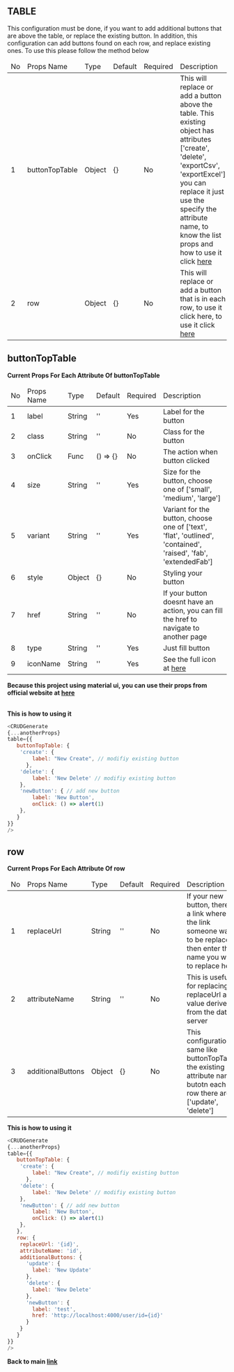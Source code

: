 ## TABLE ##

This configuration must be done, if you want to add additional buttons that are above the table, or replace the existing button. In addition, this configuration can add buttons found on each row, and replace existing ones. To use this please follow the method below

<table>
  <thead>
    <tr>
      <td>No</td>
      <td>Props Name</td>
      <td>Type</td>
      <td>Default</td>
      <td>Required</td>
      <td>Description</td>
    </tr>
</thead>
<tbody>
  <tr>
    <td>1</td>
    <td>buttonTopTable</td>
    <td>Object</td>
    <td>{}</td>
    <td>No</td>
    <td>This will replace or add a button above the table. This existing object has attributes ['create', 'delete', 'exportCsv', 'exportExcel'] you can replace it just use the specify the attribute name, to know the list props and how to use it click <a href="#buttonTopTable">here</a></td>
  </tr>
  <tr>
    <td>2</td>
    <td>row</td>
    <td>Object</td>
    <td>{}</td>
    <td>No</td>
    <td>This will replace or add a button that is in each row, to use it click here, to use it click <a href="#row">here</a></td>
  </tr>
</tbody>
</table>

## buttonTopTable ##

<b>Current Props For Each Attribute Of buttonTopTable</b> 
<table>
  <thead>
    <tr>
      <td>No</td>
      <td>Props Name</td>
      <td>Type</td>
      <td>Default</td>
      <td>Required</td>
      <td>Description</td>
    </tr>
</thead>
<tbody>
  <tr>
    <td>1</td>
    <td>label</td>
    <td>String</td>
    <td>''</td>
    <td>Yes</td>
    <td>Label for the button</td>
  </tr>
  <tr>
    <td>2</td>
    <td>class</td>
    <td>String</td>
    <td>''</td>
    <td>No</td>
    <td>Class for the button</td>
  </tr>
  <tr>
    <td>3</td>
    <td>onClick</td>
    <td>Func</td>
    <td>() => {}</td>
    <td>No</td>
    <td>The action when button clicked</td>
  </tr>
  <tr>
    <td>4</td>
    <td>size</td>
    <td>String</td>
    <td>''</td>
    <td>Yes</td>
    <td>Size for the button, choose one of ['small', 'medium', 'large']</td>
  </tr>
  <tr>
    <td>5</td>
    <td>variant</td>
    <td>String</td>
    <td>''</td>
    <td>Yes</td>
    <td>Variant for the button, choose one of ['text', 'flat', 'outlined', 'contained', 'raised', 'fab', 'extendedFab']</td>
  </tr>
  <tr>
    <td>6</td>
    <td>style</td>
    <td>Object</td>
    <td>{}</td>
    <td>No</td>
    <td>Styling your button</td>
  </tr>
  <tr>
    <td>7</td>
    <td>href</td>
    <td>String</td>
    <td>''</td>
    <td>No</td>
    <td>If your button doesnt have an action, you can fill the href to navigate to another page</td>
  </tr>
  <tr>
    <td>8</td>
    <td>type</td>
    <td>String</td>
    <td>''</td>
    <td>Yes</td>
    <td>Just fill button</td>
  </tr>
  <tr>
    <td>9</td>
    <td>iconName</td>
    <td>String</td>
    <td>''</td>
    <td>Yes</td>
    <td>See the full icon at <a href="https://material.io/tools/icons/">here</a></td>
  </tr>
</tbody>
</table>
<b>Because this project using material ui, you can use their props from official website at <a href="https://material-ui.com/api/button/">here</a></b>
<br></br>

<b id="buttonTopTable">This is how to using it</b>
```javascript
<CRUDGenerate
{...anotherProps}
table={{
   buttonTopTable: {
    'create': {
        label: "New Create", // modifiy existing button
      },
    'delete': {
        label: 'New Delete' // modifiy existing button
    },
    'newButton': { // add new button
        label: 'New Button',
        onClick: () => alert(1)
    },
   }
}}
/>
```

## row ##

<b>Current Props For Each Attribute Of row</b> 
<table>
  <thead>
    <tr>
      <td>No</td>
      <td>Props Name</td>
      <td>Type</td>
      <td>Default</td>
      <td>Required</td>
      <td>Description</td>
    </tr>
</thead>
<tbody>
  <tr>
    <td>1</td>
    <td>replaceUrl</td>
    <td>String</td>
    <td>''</td>
    <td>No</td>
    <td>If your new button, there is a link where in the link someone wants to be replaced, then enter the name you want to replace here</td>
  </tr>
  <tr>
    <td>2</td>
    <td>attributeName</td>
    <td>String</td>
    <td>''</td>
    <td>No</td>
    <td>This is useful for replacing replaceUrl as a value derived from the data server</td>
  </tr>
  <tr>
    <td>3</td>
    <td>additionalButtons</td>
    <td>Object</td>
    <td>{}</td>
    <td>No</td>
    <td>This configuration same like buttonTopTable, the existing attribute name butotn each row there are ['update', 'delete']</td>
  </tr>
  <tr>
</tbody>
</table>


<b id="row">This is how to using it</b>
```javascript
<CRUDGenerate
{...anotherProps}
table={{
   buttonTopTable: {
    'create': {
        label: "New Create", // modifiy existing button
      },
    'delete': {
        label: 'New Delete' // modifiy existing button
    },
    'newButton': { // add new button
        label: 'New Button',
        onClick: () => alert(1)
    },
   },
   row: {
    replaceUrl: '{id}',
    attributeName: 'id',
    additionalButtons: {
      'update': {
        label: 'New Update'
      },
      'delete': {
        label: 'New Delete'
      },
      'newButton': {
        label: 'test',
        href: 'http://localhost:4000/user/id={id}'
      }
    }
   }
}}
/>
```



<b>Back to main <a href="https://github.com/azharprabudi/react-autogenerate-crud">link</a></b>
